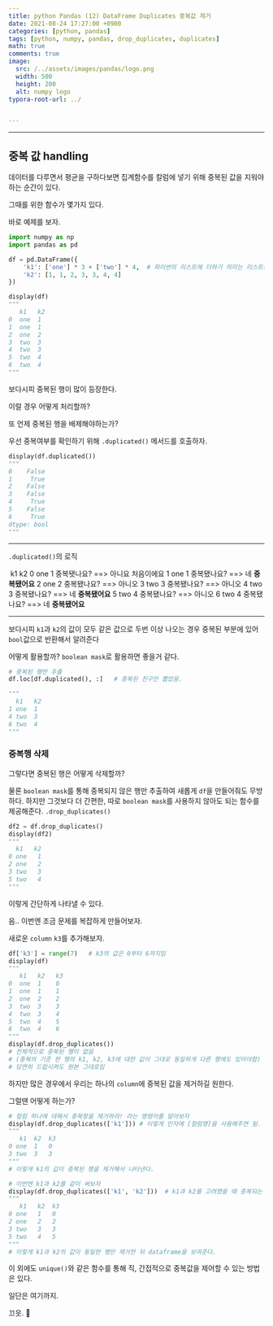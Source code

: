 ```yaml
---
title: python Pandas (12) DataFrame Duplicates 중복값 제거
date: 2021-08-24 17:27:00 +0900
categories: [python, pandas]
tags: [python, numpy, pandas, drop_duplicates, duplicates] 
math: true
comments: true
image:
  src: /../assets/images/pandas/logo.png
  width: 500
  height: 200
  alt: numpy logo
typora-root-url: ../


---
```


---

## 중복 값 handling

데이터를 다루면서 평균을 구하다보면 집계함수를 칼럼에 넣기 위해 중복된 값을 지워야하는 순간이 있다.

그때를 위한 함수가 몇가지 있다. 

바로 예제를 보자.

```python
import numpy as np
import pandas as pd

df = pd.DataFrame({
    'k1': ['one'] * 3 + ['two'] * 4,  # 파이썬의 리스트에 더하기 의미는 리스트를 붙이란 소리임
    'k2': [1, 1, 2, 3, 3, 4, 4]
}) 

display(df)
"""
   k1   k2
0  one  1
1  one  1
2  one  2
3  two  3
4  two  3
5  two  4
6  two  4
"""
```

보다시피 중복된 행이 많이 등장한다.

이럴 경우 어떻게 처리할까?

또 언제 중복된 행을 배제해야하는가?

우선 중복여부를 확인하기 위해 `.duplicated()` 메서드를 호출하자.

```python
display(df.duplicated())
"""
0    False
1     True
2    False
3    False
4     True
5    False
6     True
dtype: bool
"""
```



***

`.duplicated()`의 로직

​       k1    k2
0    one    1        중복됏나요?  ==>  아니요 처음이에요
1    one    1        중복됐나요?  ==> 네 **중복됐어요**
2    one    2        중복됐나요?  ==> 아니오
3    two    3        중복됐나요?  ==> 아니오
4    two    3        중복됐나요?  ==> 네 **중복됐어요**
5    two    4        중복됐나요?  ==> 아니오
6    two    4        중복됐나요?  ==> 네 **중복됐어요**

***

보다시피 `k1`과 `k2`의 값이 모두 같은 값으로 두번 이상 나오는 경우 중복된 부분에 있어 `bool`값으로 반환해서 알려준다

어떻게 활용할까? `boolean mask`로 활용하면 좋을거 같다.

```python
# 중복된 행만 추출
df.loc[df.duplicated(), :]   # 중복된 친구만 뽑았음.

"""
  k1   k2
1 one  1
4 two  3
6 two  4
"""
```



### 중복행 삭제

그렇다면 중복된 행은 어떻게 삭제할까? 

물론 `boolean mask`를 통해 중복되지 않은 행만 추출하여 새롭게 `df`을 만들어줘도 무방하다. 하지만 그것보다 더 간편한, 따로 `boolean mask`를 사용하지 않아도 되는 함수를 제공해준다. `.drop_duplicates()`

```python
df2 = df.drop_duplicates()
display(df2)
"""
  k1   k2
0 one   1
2 one   2
3 two   3
5 two   4
"""
```

이렇게 간단하게 나타낼 수 있다.



음.. 이번엔 조금 문제를 복잡하게 만들어보자.

새로운 `column` `k3`를 추가해보자.

```python
df['k3'] = range(7)   # k3의 값은 0부터 6까지임
display(df)
"""
   k1   k2   k3
0  one  1    0
1  one  1    1
2  one  2    2
3  two  3    3
4  two  3    4
5  two  4    5
6  two  4    6
"""
display(df.drop_duplicates()) 
# 전체적으로 중복된 행이 없음
# (중복의 기준 한 행의 k1, k2, k3에 대한 값이 그대로 동일하게 다른 행에도 있어야함)
# 당연히 드랍시켜도 원본 그대로임

```

하지만 많은 경우에서 우리는 하나의 `column`에 중복된 값을 제거하길 원한다. 

그럴땐 어떻게 하는가?

```python
# 컬럼 하나에 대해서 중복항을 제거하라! 라는 명령어를 알아보자
display(df.drop_duplicates(['k1'])) # 이렇게 인자에 [컬럼명]을 사용해주면 됨.
"""
   k1  k2  k3
0 one  1   0
3 two  3   3
"""
# 이렇게 k1의 값이 중복된 행을 제거해서 나타낸다.

# 이번엔 k1과 k2를 같이 써보자
display(df.drop_duplicates(['k1', 'k2']))  # k1과 k2를 고려했을 때 중복되는 것 제거
"""
   k1   k2  k3
0 one   1   0
2 one   2   2
3 two   3   3
5 two   4   5
"""
# 이렇게 k1과 k2의 값이 동일한 행만 제거한 뒤 dataframe을 보여준다.
```

이 외에도 `unique()`와 같은 함수를 통해 직, 간접적으로 중복값을 제어할 수 있는 방법은 있다.

일단은 여기까지.

끄읏. 👋 
